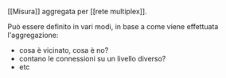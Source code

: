 [[Misura]] aggregata per [[rete multiplex]].

Può essere definito in vari modi, in base a come viene effettuata l'aggregazione:
- cosa è vicinato, cosa è no?
- contano le connessioni su un livello diverso?
- etc